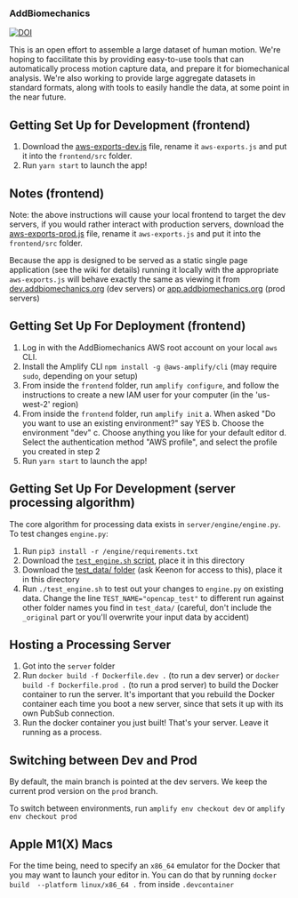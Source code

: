 ### AddBiomechanics

[![DOI](https://zenodo.org/badge/398424759.svg)](https://zenodo.org/badge/latestdoi/398424759)

This is an open effort to assemble a large dataset of human motion. We're hoping to faccilitate this by providing easy-to-use tools that can automatically process motion capture data, and prepare it for biomechanical analysis. We're also working to provide large aggregate datasets in standard formats, along with tools to easily handle the data, at some point in the near future.

## Getting Set Up for Development (frontend)

1. Download the [aws-exports-dev.js](https://drive.google.com/file/d/1IBr3Fm-8rYeGudyWLvIEGPkdzdpR0I90/view?usp=sharing) file, rename it `aws-exports.js` and put it into the `frontend/src` folder.
2. Run `yarn start` to launch the app!

## Notes (frontend)

Note: the above instructions will cause your local frontend to target the dev servers, if you would rather interact with production servers, download the [aws-exports-prod.js](https://drive.google.com/file/d/1VZVgHHwSP-xmJW-qZeQ6U92FYWoU36aP/view?usp=sharing) file, rename it `aws-exports.js` and put it into the `frontend/src` folder.

Because the app is designed to be served as a static single page application (see the wiki for details) running it locally with the appropriate `aws-exports.js` will behave exactly the same as viewing it from [dev.addbiomechanics.org](https://dev.addbiomechanics.org) (dev servers) or [app.addbiomechanics.org](https://app.addbiomechanics.org) (prod servers)

## Getting Set Up For Deployment (frontend)

1. Log in with the AddBiomechanics AWS root account on your local `aws` CLI.
2. Install the Amplify CLI `npm install -g @aws-amplify/cli` (may require `sudo`, depending on your setup)
3. From inside the `frontend` folder, run `amplify configure`, and follow the instructions to create a new IAM user for your computer (in the 'us-west-2' region)
4. From inside the `frontend` folder, run `amplify init`
    a. When asked "Do you want to use an existing environment?" say YES
    b. Choose the environment "dev"
    c. Choose anything you like for your default editor
    d. Select the authentication method "AWS profile", and select the profile you created in step 2
5. Run `yarn start` to launch the app!
## Getting Set Up For Development (server processing algorithm)

The core algorithm for processing data exists in `server/engine/engine.py`. To test changes `engine.py`:

1. Run `pip3 install -r /engine/requirements.txt`
2. Download the [`test_engine.sh` script](https://drive.google.com/file/d/1n-9KSv-wZevuVNwShb1Ur36MRAZlnNhv/view?usp=share_link), place it in this directory
3. Download the [test_data/ folder](https://drive.google.com/drive/folders/1jGfgM1m13ksqLZByKUEoUwsy22OVtEza?usp=share_link) (ask Keenon for access to this), place it in this directory
4. Run `./test_engine.sh` to test out your changes to `engine.py` on existing data. Change the line `TEST_NAME="opencap_test"` to different run against other folder names you find in `test_data/` (careful, don't include the `_original` part or you'll overwrite your input data by accident)

## Hosting a Processing Server

1. Got into the `server` folder
2. Run `docker build -f Dockerfile.dev .` (to run a dev server) or `docker build -f Dockerfile.prod .` (to run a prod server) to build the Docker container to run the server. It's important that you rebuild the Docker container each time you boot a new server, since that sets it up with its own PubSub connection.
3. Run the docker container you just built! That's your server. Leave it running as a process.

## Switching between Dev and Prod
By default, the main branch is pointed at the dev servers. We keep the current prod version on the `prod` branch.

To switch between environments, run `amplify env checkout dev` or `amplify env checkout prod`

## Apple M1(X) Macs

For the time being, need to specify an `x86_64` emulator for the Docker that you may want to launch your editor in.
You can do that by running `docker build  --platform linux/x86_64 .` from inside `.devcontainer`